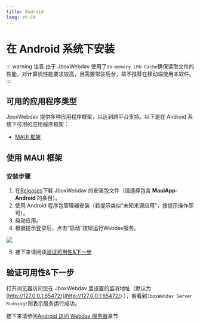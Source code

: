 ```yaml
---
title: Android
lang: zh-CN
---
```


# 在 Android 系统下安装

::: warning 注意
由于 JboxWebdav 使用了`In-memory LRU Cache`确保读取文件的性能，对计算机性能要求较高，且需要常驻后台，故不推荐在移动端使用本软件。
:::

## 可用的应用程序类型
JboxWebdav 提供多种应用程序框架，以达到跨平台支持。以下是在 Android 系统下可用的应用程序框架：

- [MAUI 框架](#使用-maui-框架)

## 使用 MAUI 框架
### 安装步骤
1. 在[Releases](https://github.com/1357310795/JboxWebdav/releases)下载 JboxWebdav 的安装包文件（请选择包含 **MauiApp-Android** 的条目）。
2. 使用 Android 程序包管理器安装（若提示类似“未知来源应用”，按提示操作即可）。
3. 启动应用。
4. 根据提示登录后，点击“启动”按钮运行Webdav服务。

![](https://s2.loli.net/2022/08/01/6qBoDxbUcNAaur1.jpg)

5. 接下来请阅读[验证可用性&下一步](#验证可用性-下一步)

## 验证可用性&下一步
打开浏览器访问您在 JboxWebdav 里设置的监听地址（默认为 [http://127.0.0.1:65472/](http://127.0.0.1:65472/) ），若看到`JboxWebdav Server Running!`则表示服务运行成功。

接下来请参阅[Android 访问 Webdav 服务器](../setup/Mount-Android.md)章节